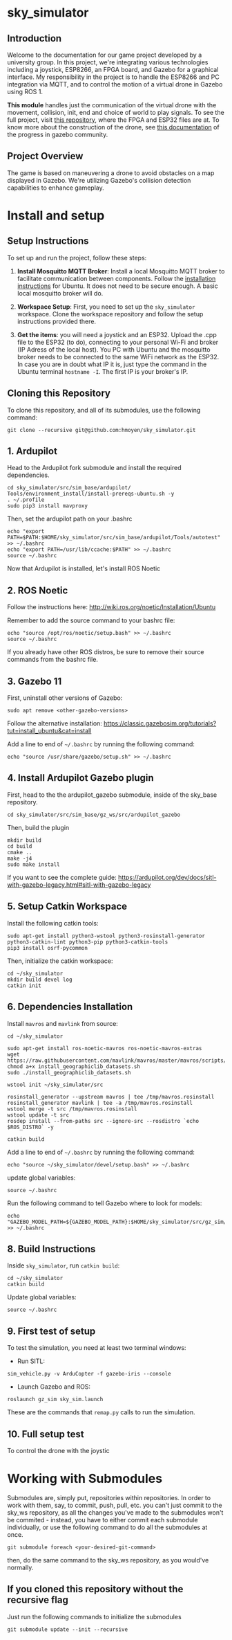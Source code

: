 # sky_simulator

## Introduction

Welcome to the documentation for our game project developed by a university group. In this project, we're integrating various technologies including a joystick, ESP8266, an FPGA board, and Gazebo for a graphical interface. My responsibility in the project is to handle the ESP8266 and PC integration via MQTT, and to control the motion of a virtual drone in Gazebo using ROS 1. 

**This module** handles just the communication of the virtual drone with the movement, collision, init, end and choice of world to play signals. To see the full project, visit [this repository](https://github.com/hmoyen/Lab-Dig/tree/main/PROJETO_DRONE), where the FPGA and ESP32 files are at. To know more about the construction of the drone, see [this documentation](https://community.gazebosim.org/t/mqtt-to-gazebo-drone-simulator/2644/3) of the progress in gazebo community.

## Project Overview

The game is based on maneuvering a drone to avoid obstacles on a map displayed in Gazebo. We're utilizing Gazebo's collision detection capabilities to enhance gameplay.


# Install and setup

## Setup Instructions

To set up and run the project, follow these steps:

1. **Install Mosquitto MQTT Broker**: Install a local Mosquitto MQTT broker to facilitate communication between components. Follow the [installation instructions](https://medium.com/gravio-edge-iot-platform/how-to-set-up-a-mosquitto-mqtt-broker-securely-using-client-certificates-82b2aaaef9c8) for Ubuntu. It does not need to be secure enough. A basic local mosquitto broker will do. 

2. **Workspace Setup**: First, you need to set up the `sky_simulator` workspace. Clone the workspace repository and follow the setup instructions provided there.

3. **Get the items**: you will need a joystick and an ESP32. Upload the .cpp file to the ESP32 (to do), connecting to your personal Wi-Fi and broker (IP Adress of the local host). You PC with Ubuntu and the mosquitto broker needs to be connected to the same WiFi network as the ESP32. In case you are in doubt what IP it is, just type the command in the Ubuntu terminal `hostname -I`. The first IP is your broker's IP.

## Cloning this Repository

To clone this repository, and all of its submodules, use the following command:
```
git clone --recursive git@github.com:hmoyen/sky_simulator.git
```

## 1. Ardupilot
Head to the Ardupilot fork submodule and install the required dependencies.

```
cd sky_simulator/src/sim_base/ardupilot/
Tools/environment_install/install-prereqs-ubuntu.sh -y
. ~/.profile
sudo pip3 install mavproxy
``` 
Then, set the ardupilot path on your .bashrc
```
echo "export PATH=$PATH:$HOME/sky_simulator/src/sim_base/ardupilot/Tools/autotest" >> ~/.bashrc
echo "export PATH=/usr/lib/ccache:$PATH" >> ~/.bashrc
source ~/.bashrc
```

Now that Ardupilot is installed, let's install ROS Noetic

## 2. ROS Noetic
Follow the instructions here: http://wiki.ros.org/noetic/Installation/Ubuntu

Remember to add the source command to your bashrc file:
```
echo "source /opt/ros/noetic/setup.bash" >> ~/.bashrc
source ~/.bashrc
```

If you already have other ROS distros, be sure to remove their source commands from the bashrc file.

## 3. Gazebo 11

First, uninstall other versions of Gazebo:
```
sudo apt remove <other-gazebo-versions>
```

Follow the alternative installation: https://classic.gazebosim.org/tutorials?tut=install_ubuntu&cat=install

Add a line to end of `~/.bashrc` by running the following command:
```
echo "source /usr/share/gazebo/setup.sh" >> ~/.bashrc
```

## 4. Install Ardupilot Gazebo plugin

First, head to the the ardupilot_gazebo submodule, inside of the sky_base repository.
```
cd sky_simulator/src/sim_base/gz_ws/src/ardupilot_gazebo
```
Then, build the plugin

```
mkdir build
cd build
cmake ..
make -j4
sudo make install
```

If you want to see the complete guide: https://ardupilot.org/dev/docs/sitl-with-gazebo-legacy.html#sitl-with-gazebo-legacy

## 5. Setup Catkin Workspace

Install the following catkin tools:

```
sudo apt-get install python3-wstool python3-rosinstall-generator python3-catkin-lint python3-pip python3-catkin-tools
pip3 install osrf-pycommon
```


Then, initialize the catkin workspace:

```
cd ~/sky_simulator
mkdir build devel log
catkin init
```

## 6. Dependencies Installation
Install `mavros` and `mavlink` from source:
```
cd ~/sky_simulator

sudo apt-get install ros-noetic-mavros ros-noetic-mavros-extras
wget https://raw.githubusercontent.com/mavlink/mavros/master/mavros/scripts/install_geographiclib_datasets.sh
chmod a+x install_geographiclib_datasets.sh
sudo ./install_geographiclib_datasets.sh

wstool init ~/sky_simulator/src

rosinstall_generator --upstream mavros | tee /tmp/mavros.rosinstall
rosinstall_generator mavlink | tee -a /tmp/mavros.rosinstall
wstool merge -t src /tmp/mavros.rosinstall
wstool update -t src
rosdep install --from-paths src --ignore-src --rosdistro `echo $ROS_DISTRO` -y

catkin build
```

Add a line to end of `~/.bashrc` by running the following command:
```
echo "source ~/sky_simulator/devel/setup.bash" >> ~/.bashrc
```

update global variables:
```
source ~/.bashrc
```

Run the following command to tell Gazebo where to look for models:

```
echo "GAZEBO_MODEL_PATH=${GAZEBO_MODEL_PATH}:$HOME/sky_simulator/src/gz_sim/models" >> ~/.bashrc
```
## 8. Build Instructions

Inside `sky_simulator`, run `catkin build`:

```
cd ~/sky_simulator
catkin build
```

Update global variables:
```
source ~/.bashrc
```

## 9. First test of setup

To test the simulation, you need at least two terminal windows:

- Run SITL:
```console
sim_vehicle.py -v ArduCopter -f gazebo-iris --console
```

- Launch Gazebo and ROS:
```console
roslaunch gz_sim sky_sim.launch
```

These are the commands that `remap.py` calls to run the simulation.

## 10. Full setup test

To control the drone with the joystic

# Working with Submodules

Submodules are, simply put, repositories within repositories. In order to work with them, say, to commit, push, pull, etc. you can't just commit to the sky_ws repository, as all the changes you've made to the submodules won't be commited - instead, you have to either commit each submodule individually, or use the following command to do all the submodules at once.

```
git submodule foreach <your-desired-git-command>
```

then, do the same command to the sky_ws repository, as you would've normally.


## If you cloned this repository without the recursive flag

Just run the following commands to initialize the submodules

```
git submodule update --init --recursive
```
